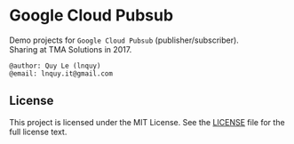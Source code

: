 # Google Cloud Pubsub
Demo projects for `Google Cloud Pubsub` (publisher/subscriber).  
Sharing at TMA Solutions in 2017.

```
@author: Quy Le (lnquy)
@email: lnquy.it@gmail.com
```

## License
This project is licensed under the MIT License. See the [LICENSE](https://github.com/lnquy/gc-pubsub/blob/master/LICENSE) file for the full license text.
